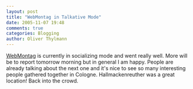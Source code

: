```yaml
---
layout: post
title: "WebMontag in Talkative Mode"
date: 2005-11-07 19:48
comments: true
categories: Blogging
author: Oliver Thylmann
---
```




[WebMontag](http://www.webmontag.de/doku.php) is currently in socializing mode and went really well. More will be to report tomorrow morning but in general I am happy. People are already talking about the next one and it's nice to see so many interesting people gathered together in Cologne. Hallmackenreuther was a great location! Back into the crowd.



